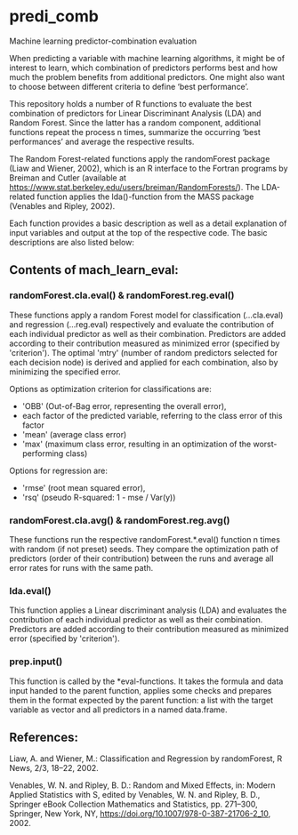# predi_comb
Machine learning predictor-combination evaluation

When predicting a variable with machine learning algorithms, it might be of interest to learn, which combination of predictors performs best and how much the problem benefits from additional predictors.
One might also want to choose between different criteria to define ‘best performance’.

This repository holds a number of R functions to evaluate the best combination of predictors for Linear Discriminant Analysis (LDA) and Random Forest.
Since the latter has a random component, additional functions repeat the process n times, summarize the  occurring ‘best performances’ and average the respective results.

The Random Forest-related functions apply the randomForest package (Liaw and Wiener, 2002), which is an R interface to the Fortran programs by Breiman and Cutler (available at https://www.stat.berkeley.edu/users/breiman/RandomForests/).
The LDA-related function applies the lda()-function from the MASS package (Venables and Ripley, 2002).

Each function provides a basic description as well as a detail explanation of input variables and output at the top of the respective code.
The basic descriptions are also listed below:

## Contents of mach_learn_eval:

### randomForest.cla.eval() & randomForest.reg.eval()
These functions apply a random Forest model for classification (...cla.eval) and regression (...reg.eval) respectively and evaluate the contribution of each individual predictor as well as their combination.
Predictors are added according to their contribution measured as minimized error (specified by 'criterion').
The optimal 'mtry' (number of random predictors selected for each decision node) is derived and applied for each combination, also by minimizing the specified error.

Options as optimization criterion for classifications are:
- 'OBB' (Out-of-Bag error, representing the overall error),
- each factor of the predicted variable, referring to the class error of this factor
- 'mean' (average class error)
- 'max' (maximum class error, resulting in an optimization of the worst-performing class)

Options for regression are:
- 'rmse' (root mean squared error),
- 'rsq' (pseudo R-squared: 1 - mse / Var(y))

### randomForest.cla.avg() & randomForest.reg.avg()
These functions run the respective randomForest.*.eval() function n times with random (if not preset) seeds.
They compare the optimization path of predictors (order of their contribution) between the runs and average all error rates for runs with the same path.

### lda.eval()
This function applies a Linear discriminant analysis (LDA) and evaluates the contribution of each individual predictor as well as their combination.
Predictors are added according to their contribution measured as minimized error (specified by 'criterion').

### prep.input()
This function is called by the *eval-functions. It takes the formula and data input handed to the parent function, applies some checks and prepares them in the format expected by the parent function: a list with the target variable as vector and all predictors in a named data.frame.

## References:

Liaw, A. and Wiener, M.: Classification and Regression by randomForest, R News, 2/3, 18–22, 2002.

Venables, W. N. and Ripley, B. D.: Random and Mixed Effects, in: Modern Applied Statistics with S, edited by Venables, W. N. and Ripley, B. D., Springer eBook Collection Mathematics and Statistics, pp. 271–300, Springer, New York, NY, https://doi.org/10.1007/978-0-387-21706-2_10, 2002.
